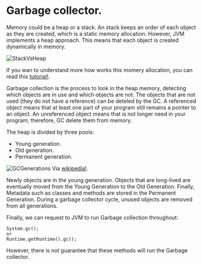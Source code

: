 # Garbage collector.

Memory could be a heap or a stack. An stack keeps an order of each object as they are created, which is a static memory allocation.
However, JVM implements a heap approach. This means that each object is created dynamically in memory.

![StackVsHeap](https://www.guru99.com/images/java/052016_0744_JavaStackan14.jpg)

If you wan to understand more how works this momery allocation, you can read this [tutorial!](https://www.guru99.com/java-stack-heap.html).

Garbage collection is the process to look in the heap memory, detecting which objects are in use and which objects are not. The objects
that are not used (they do not have a reference) can be deteled by the GC. A referenced object means that at least one part of your
program still remains a pointer to an object. An unreferenced object means that is not longer need in your program; therefore,
GC delete them from memory.

The heap is divided by three pools:
* Young generation.
* Old generation.
* Permanent generation.

![GCGenerations](https://upload.wikimedia.org/wikipedia/commons/5/52/JavaGCgenerations.png)
Via  [wikipedia!](https://de.wikipedia.org/wiki/Datei:JavaGCgenerations.png).

Newly objects are in the young generation. Objects that are long-lived are eventually moved from the Young Generation to the 
Old Generation. Finally, Metadata such as classes and methods are stored in the Permanent Generation. During a garbage collector cycle,
unused objects are removed from all generations.

Finally, we can request to JVM to run Garbage collection throughout:

```
System.gc();
or
Runtime.getRuntime().gc();
```

However, there is not guarantee that these methods will run the Garbage collector. 
